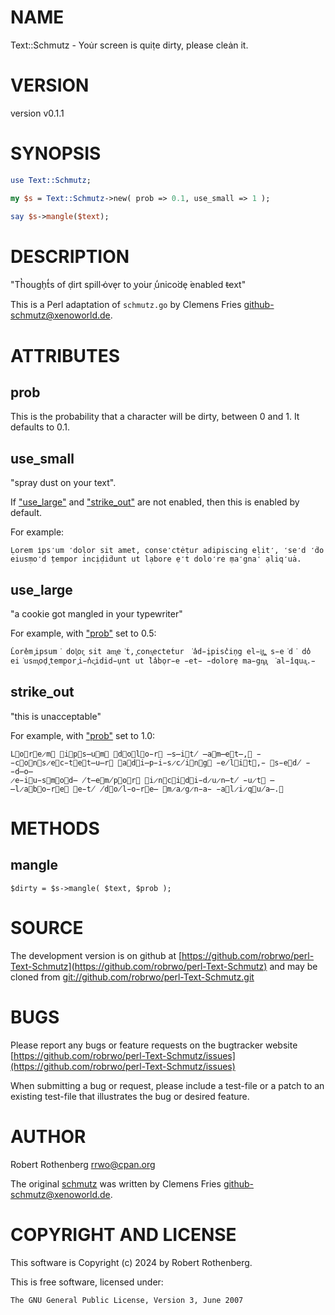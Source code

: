 # NAME

Text::Schmutz - You̇r screen is quiṭe dirty, please cleȧn it.

# VERSION

version v0.1.1

# SYNOPSIS

```perl
use Text::Schmutz;

my $s = Text::Schmutz->new( prob => 0.1, use_small => 1 );

say $s->mangle($text);
```

# DESCRIPTION

"Th̔ough̜t̒s of ḍirt spill ̵ȯve̜r to ̜yo͘ur ̜u̒nico͘de̜ ͘enabled t̵ext"

This is a Perl adaptation of `schmutz.go` by Clemens Fries <github-schmutz@xenoworld.de>.

# ATTRIBUTES

## prob

This is the probability that a character will be dirty, between 0 and 1. It defaults to 0.1.

## use\_small

"spray dust on your text".

If ["use\_large"](#use_large) and ["strike\_out"](#strike_out) are not enabled, then this is enabled by default.

For example:

```
Ḷorem i̇ps̒um ̒doḷor sit amet, conse̒ctėṭur adipiscing eḷit̒, ̒se̒d ̒ḋo
eiusṃo̒d ̣tempor incịḍiḋunt ut lạbore ̣e̒t dolo̒re ̣ma̒gna̒ ̣aliq̒uȧ.
```

## use\_large

"a cookie got mangled in your typewriter"

For example, with ["prob"](#prob) set to 0.5:

```
L̔ore̔m ͓ipsum͘ dol͓or͓ sit am͓e͘t̔, ͓cons͓ectet̔ur ͘a̔d̵i̜pisc̔in̜g el̵i͓t͓,͓ s̵e͘d͘ do̔
ei͘usm͓od̜ ͓temp̜or ͓i̵n̔c͓idid̵u̜nt ut ̔la̔bo̜r̵e ̵et̵ ̵dolore̜ ma̵gn͓a͓ ͘al̵i̔qua͓.̵
```

## strike\_out

"this is unacceptable"

For example, with ["prob"](#prob) set to 1.0:

```
L⃫o⃓r⃫e̷m⃓ ⃒i⃥p⃓s̶u⃓m⃥ ⃫d⃒o⃥l⃒o̵r⃦ ̶s̶i⃫t̸ ̶a⃥m̶e⃒t̶,⃥ ̵c⃫o⃥n⃓s̷e⃓c̵t⃒e⃓t̶u̶r⃫ ⃥a⃒d⃥i̶p̵i̵s̷c̸i⃓n⃒g⃒ ̵e̸l⃦i⃓t⃒,̵ ⃥s̵e⃥d̸ ̵d̶o̶
̷e̵i⃥u̵s⃓m⃓o⃫d̶ ̸t̶e⃒m̸p⃓o⃦r⃒ ⃒i̷n⃥c⃫i⃓d⃥i̵d̷u̷n̶t̸ ̵u̷t⃥ ̶l̷a⃦b⃥o̵r⃓e⃒ ⃒e̵t̸ ̸d⃦o̸l̵o̵r⃓e̶ ⃒m̷a̷g̷n̵a̵ ̵a⃦l̷i̷q⃥u̸a̶.⃒
```

# METHODS

## mangle

```
$dirty = $s->mangle( $text, $prob );
```

# SOURCE

The development version is on github at [https://github.com/robrwo/perl-Text-Schmutz](https://github.com/robrwo/perl-Text-Schmutz)
and may be cloned from [git://github.com/robrwo/perl-Text-Schmutz.git](git://github.com/robrwo/perl-Text-Schmutz.git)

# BUGS

Please report any bugs or feature requests on the bugtracker website
[https://github.com/robrwo/perl-Text-Schmutz/issues](https://github.com/robrwo/perl-Text-Schmutz/issues)

When submitting a bug or request, please include a test-file or a
patch to an existing test-file that illustrates the bug or desired
feature.

# AUTHOR

Robert Rothenberg <rrwo@cpan.org>

The original [schmutz](https://github.com/githubert/schmutz) was written by Clemens Fries <github-schmutz@xenoworld.de>.

# COPYRIGHT AND LICENSE

This software is Copyright (c) 2024 by Robert Rothenberg.

This is free software, licensed under:

```
The GNU General Public License, Version 3, June 2007
```
